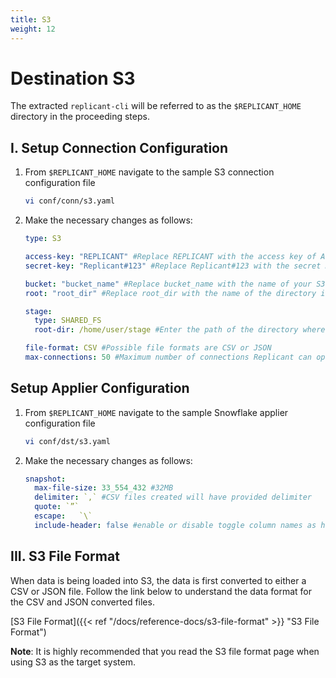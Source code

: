 ```yaml
---
title: S3
weight: 12
---
```


# Destination S3

The extracted `replicant-cli` will be referred to as the `$REPLICANT_HOME` directory in the proceeding steps.

## I. Setup Connection Configuration

1. From `$REPLICANT_HOME` navigate to the sample S3 connection configuration file
    ```BASH
    vi conf/conn/s3.yaml
    ```

2. Make the necessary changes as follows:
    ```YAML
    type: S3

    access-key: "REPLICANT" #Replace REPLICANT with the access key of AWS user created from IAM management
    secret-key: "Replicant#123" #Replace Replicant#123 with the secret Key of the AWS User (note: make sure the specified user has  AmazonS3FullAccess)

    bucket: "bucket_name" #Replace bucket_name with the name of your S3 bucket
    root: "root_dir" #Replace root_dir with the name of the directory inside the s3 bucket where the CSV files will be stored

    stage:
      type: SHARED_FS
      root-dir: /home/user/stage #Enter the path of the directory where CSV files will be staged before uploading to S3

    file-format: CSV #Possible file formats are CSV or JSON
    max-connections: 50 #Maximum number of connections Replicant can open in the target s3
    ```

## Setup Applier Configuration

1. From `$REPLICANT_HOME` navigate to the sample Snowflake applier configuration file
    ```BASH
    vi conf/dst/s3.yaml        
    ```

2. Make the necessary changes as follows:
    ```YAML
    snapshot:
      max-file-size: 33_554_432 #32MB
      delimiter: `,` #CSV files created will have provided delimiter
      quote: `”`
      escape:   `\`
      include-header: false #enable or disable toggle column names as header in CSV file
    ```

## III. S3 File Format

When data is being loaded into S3, the data is first converted to either a CSV or JSON file. Follow the link below to understand the data format for the CSV and JSON converted files.

[S3 File Format]({{< ref "/docs/reference-docs/s3-file-format" >}} "S3 File Format")


**Note**: It is highly recommended that you read the S3 file format page when using S3 as the target system.
